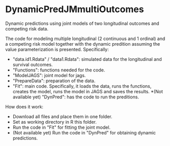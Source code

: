 # DynamicPredJMmultiOutcomes
Dynamic predictions using joint models of two longitudinal outcomes and competing risk data.

The code for modeling multiple longitudinal (2 continuous and 1 ordinal) and a competing risk model together with the dynamic predition assuming the value parameterization is presented. Specifically:
* "data.id1.Rdata" / "data1.Rdata": simulated data for the longitudinal and survival outcomes.
* "Functions": functions needed for the code.
* "ModelJAGS": joint model for jags.
* "PrepareData": preparation of the data.
* "Fit": main code. Specifically, it loads the data, runs the functions, creates the model, runs the model in JAGS and saves the results.
*(Not available yet) "DynPred": has the code to run the preditions. 

How does it work:
* Download all files and place them in one folder.
* Set as working directory in R this folder.
* Run the code in "Fit" for fitting the joint model.
* (Not available yet) Run the code in "DynPred" for obtaining dynamic predictions.

